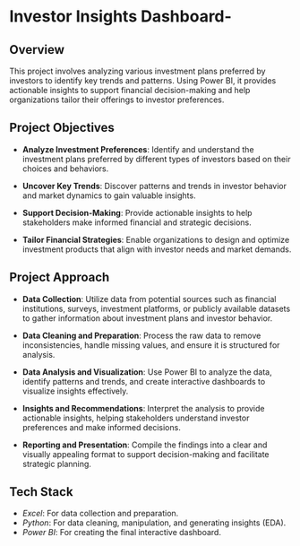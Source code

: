 # Investor Insights Dashboard-
## Overview 
This project involves analyzing various investment plans preferred by investors to identify key trends and patterns. Using Power BI, it provides actionable insights to support financial decision-making and help organizations tailor their offerings to investor preferences.


## Project Objectives
 * **Analyze Investment Preferences**:
Identify and understand the investment plans preferred by different types of investors based on their choices and behaviors.

 * **Uncover Key Trends**:
Discover patterns and trends in investor behavior and market dynamics to gain valuable insights.

 * **Support Decision-Making**:
Provide actionable insights to help stakeholders make informed financial and strategic decisions.

 * **Tailor Financial Strategies**:
Enable organizations to design and optimize investment products that align with investor needs and market demands.


## Project Approach
 * **Data Collection**:
Utilize data from potential sources such as financial institutions, surveys, investment platforms, or publicly available datasets to gather information about investment plans and investor behavior.

 * **Data Cleaning and Preparation**:
Process the raw data to remove inconsistencies, handle missing values, and ensure it is structured for analysis.

 * **Data Analysis and Visualization**:
Use Power BI to analyze the data, identify patterns and trends, and create interactive dashboards to visualize insights effectively.

 * **Insights and Recommendations**:
Interpret the analysis to provide actionable insights, helping stakeholders understand investor preferences and make informed decisions.

 * **Reporting and Presentation**:
Compile the findings into a clear and visually appealing format to support decision-making and facilitate strategic planning.


## Tech Stack
* *Excel*: For data collection and preparation.
* *Python*: For data cleaning, manipulation, and generating insights (EDA).
* *Power BI*: For creating the final interactive dashboard.

















